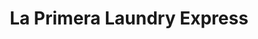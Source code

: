 ---
title: "La Primera Laundry Express"
url: /borongan-city/la-primera-laundry-express/
shop: laundry
---